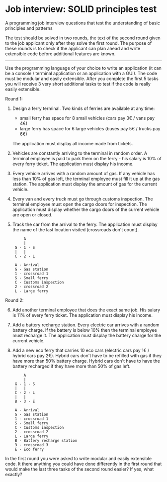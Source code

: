 # Job interview: SOLID principles test
A programming job interview questions that test the understanding of basic principles and patterns

The test should be solved in two rounds, the text of the second round given to the job applicant only after they solve the first round. The purpose of these rounds is to check if the applicant can plan ahead and write extensible code before additional features are known.

---

Use the programming language of your choice to write an application (it can be a console / terminal application or an application with a GUI).
The code must be modular and easily extensible.
After you complete the first 5 tasks you will receive 3 very short additional tasks to test if the code is really easily extensible.

Round 1:

1. Design a ferry terminal. Two kinds of ferries are available at any time:
   - small ferry has space for 8 small vehicles (cars pay 3€ / vans pay 4€)
   - large ferry has space for 6 large vehicles (buses pay 5€ / trucks pay 6€)
   
   The application must display all income made from tickets.
2. Vehicles are constantly arriving to the terminal in random order.
   A terminal employee is paid to park them on the ferry - his salary is 10% of every ferry ticket.
   The application must display his income.
3. Every vehicle arrives with a random amount of gas.
   If any vehicle has less than 10% of gas left, the terminal employee must fill it up at the gas station.
   The application must display the amount of gas for the current vehicle.
4. Every van and every truck must go through customs inspection.
   The terminal employee must open the cargo doors for inspection.
   The application must display whether the cargo doors of the current vehicle are open or closed.
5. Track the car from the arrival to the ferry.
   The application must display the name of the last location visited (crossroads don't count).

            A
            |
        G - 1 - S
        |   |
        C - 2 - L
    
        A - Arrival
        G - Gas station
        1 - crossroad 1
        S - Small ferry
        C - Customs inspection
        2 - crossroad 2
        L - Large ferry

Round 2:

6. Add another terminal employee that does the exact same job.
   His salary is 11% of every ferry ticket.
   The application must display his income.
7. Add a battery recharge station.
   Every electric car arrives with a random battery charge.
   If the battery is below 10% then the terminal employee must recharge it.
   The application must display the battery charge for the current vehicle.
8. Add a new eco ferry that carries 10 eco cars (electric cars pay 1€ / hybrid cars pay 2€).
   Hybrid cars don't have to be refilled with gas if they have more than 50% battery charge.
   Hybrid cars don't have to have the battery recharged if they have more than 50% of gas left.

            A
            |
        G - 1 - S
        |   |
        C - 2 - L
        |   |
        B - 3 - E
	
        A - Arrival
        G - Gas station
        1 - crossroad 1
        S - Small ferry
        C - Customs inspection
        2 - crossroad 2
        L - Large ferry
        B - Battery recharge station
        3 - crossroad 3
        E - Eco ferry

In the first round you were asked to write modular and easily extensible code. It there anything you could have done differently in the first round that would make the last three tasks of the second round easier? If yes, what exactly?
